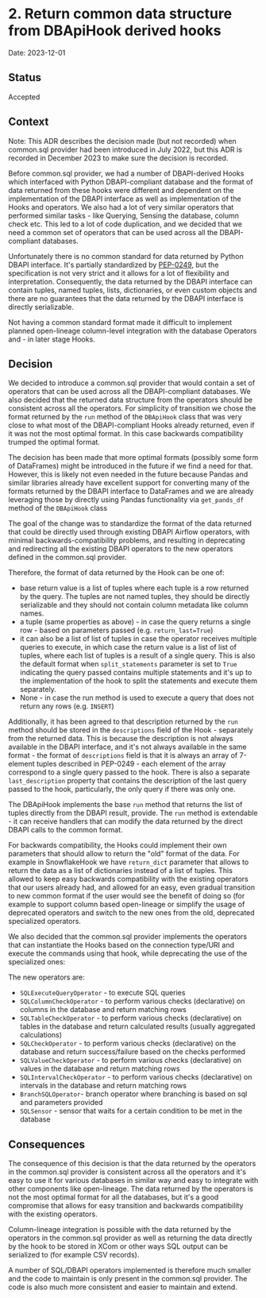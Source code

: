 <!--
 Licensed to the Apache Software Foundation (ASF) under one
 or more contributor license agreements.  See the NOTICE file
 distributed with this work for additional information
 regarding copyright ownership.  The ASF licenses this file
 to you under the Apache License, Version 2.0 (the
 "License"); you may not use this file except in compliance
 with the License.  You may obtain a copy of the License at

   http://www.apache.org/licenses/LICENSE-2.0

 Unless required by applicable law or agreed to in writing,
 software distributed under the License is distributed on an
 "AS IS" BASIS, WITHOUT WARRANTIES OR CONDITIONS OF ANY
 KIND, either express or implied.  See the License for the
 specific language governing permissions and limitations
 under the License.
 -->

# 2. Return common data structure from DBApiHook derived hooks

Date: 2023-12-01

## Status

Accepted

## Context

Note: This ADR describes the decision made (but not recorded) when common.sql provider had been
introduced in July 2022, but this ADR is recorded in December 2023 to make sure the decision is
recorded.

Before common.sql provider, we had a number of DBAPI-derived Hooks which interfaced with Python
DBAPI-compliant database and the format of data returned from these hooks were different and
dependent on the implementation of the DBAPI interface as well as implementation of the Hooks and operators.
We also had a lot of very similar operators that performed similar tasks - like Querying, Sensing the
database, column check etc. This led to a lot of code duplication, and we decided that we need a common set
of operators that can be used across all the DBAPI-compliant databases.

Unfortunately there is no common standard for data returned by Python DBAPI interface. It's partially
standardized by [PEP-0249](https://peps.python.org/pep-0249/), but the specification is not very
strict and it allows for a lot of flexibility and interpretation. Consequently, the data returned
by the DBAPI interface can contain tuples, named tuples, lists, dictionaries, or even custom objects and
there are no guarantees that the data returned by the DBAPI interface is directly serializable.

Not having a common standard format made it difficult to implement planned open-lineage column-level
integration with the database Operators and - in later stage Hooks.

## Decision

We decided to introduce a common.sql provider that would contain a set of operators that can be used
across all the DBAPI-compliant databases. We also decided that the returned data structure from the
operators should be consistent across all the operators. For simplicity of transition we chose the format
returned by the `run` method of the ``DBApiHook`` class that was very close to what most of the
DBAPI-compliant Hooks already returned, even if it was not the most optimal format. In this case
backwards compatibility trumped the optimal format.

The decision has been made that more optimal formats (possibly some form of DataFrames) might be
introduced in the future if we find a need for that. However, this is likely not even needed in the
future because Pandas and similar libraries already have excellent support for converting many of
the formats returned by the DBAPI interface to DataFrames and we are already leveraging those
by directly using Pandas functionality via `get_pands_df` method of the ``DBApiHook`` class

The goal of the change was to standardize the format of the data returned that could be
directly used through existing DBAPI Airflow operators, with minimal  backwards-compatibility problems,
and resulting in deprecating and redirecting all the existing DBAPI operators to the new operators
defined in the common.sql provider.

Therefore, the format of data returned by the Hook can be one of:

* base return value is a list of tuples where each tuple is a row returned by the query. The tuples
  are not named tuples, they should be directly serializable and they should not contain
  column metadata like column names.
* a tuple (same properties as above) - in case the query returns a single row -
  based on parameters passed (e.g. `return_last=True`)
* it can also be a list of list of tuples in case the operator receives multiple queries to execute,
  in which case the return value is a list of list of tuples, where each list of tuples is a result
  of a single query. This is also the default format when ``split_statements`` parameter is set to
  ``True`` indicating the query passed contains multiple statements and it's up to the implementation
  of the hook to split the statements and execute them separately.
* None - in case the run method is used to execute a query that does not return any rows (e.g. `INSERT`)

Additionally, it has been agreed to that description returned by the `run` method should be stored in
the ``descriptions`` field of the Hook - separately from the returned data. This is because the description
is not always available in the DBAPI interface, and it's not always available in the same format - the
format of ``descriptions`` field is that it is always an array of 7-element tuples described in PEP-0249 -
each element of the array correspond to a single query passed to the hook. There is also a separate
``last_description`` property that contains the description of the last query passed to the hook,
particularly, the only query if there was only one.

The DBApiHook implements the base `run` method that returns the list of tuples directly from the DBAPI
result, provide. The `run` method is extendable - it can receive handlers that can modify the data
returned by the direct DBAPI calls to the common format.

For backwards compatibility, the Hooks could implement their own parameters that should allow to return
the "old" format of the data. For example in SnowflakeHook we have `return_dict` parameter that allows
to return the data as a list of dictionaries instead of a list of tuples. This allowed to keep
easy backwards compatibility with the existing operators that our users already had, and allowed for
an easy, even gradual transition to new common format if the user would see the benefit of doing so
(for example to support column based open-lineage or simplify the usage of deprecated operators
and switch to the new ones from the old, deprecated specialized operators.

We also decided that the common.sql provider implements the operators that can instantiate the Hooks
based on the connection type/URI and execute the commands using that hook, while deprecating the use
of the specialized ones:

The new operators are:

* ``SQLExecuteQueryOperator`` - to execute SQL queries
* ``SQLColumnCheckOperator`` - to perform various checks (declarative) on columns in the database and
  return matching rows
* ``SQLTableCheckOperator`` - to perform various checks (declarative) on tables in the database and
  return calculated results (usually aggregated calculations)
* ``SQLCheckOperator`` - to perform various checks (declarative) on the database and return success/failure
  based on the checks performed
* ``SQLValueCheckOperator`` - to perform various checks (declarative) on values in the database and
  return matching rows
* ``SQLIntervalCheckOperator`` - to perform various checks (declarative) on intervals in the database and
  return matching rows
* ``BranchSQLOperator``- branch operator where branching is based on sql and parameters provided
* ``SQLSensor`` - sensor that waits for a certain condition to be met in the database

## Consequences

The consequence of this decision is that the data returned by the operators in the common.sql provider
is consistent across all the operators and it's easy to use it for various databases in similar way
and easy to integrate with other components like open-lineage. The data returned by the operators
is not the most optimal format for all the databases, but it's a good compromise that allows for
easy transition and backwards compatibility with the existing operators.

Column-lineage integration is possible with the data returned by the operators in the common.sql
provider as well as returning the data directly by the hook to be stored in XCom or other ways SQL output
can be serialized to (for example CSV records).

A number of SQL/DBAPI operators implemented is therefore much smaller and the code to maintain is
only present in the common.sql provider. The code is also much more consistent and easier to maintain
and extend.
